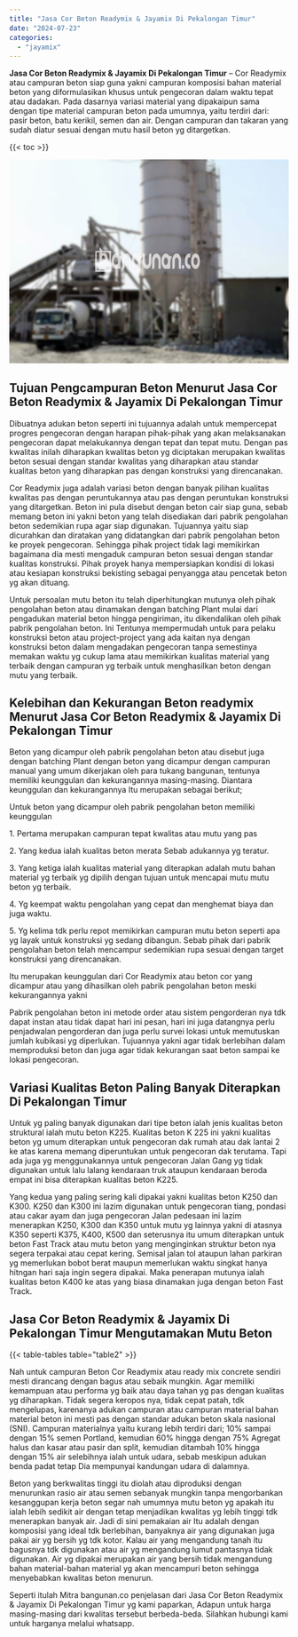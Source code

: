 ```yaml
---
title: "Jasa Cor Beton Readymix & Jayamix Di Pekalongan Timur"
date: "2024-07-23"
categories: 
  - "jayamix"
---
```


**Jasa Cor Beton Readymix & Jayamix Di Pekalongan Timur** – Cor Readymix atau campuran beton siap guna yakni campuran komposisi bahan material beton yang diformulasikan khusus untuk pengecoran dalam waktu tepat atau dadakan. Pada dasarnya variasi material yang dipakaipun sama dengan tipe material campuran beton pada umumnya, yaitu terdiri dari: pasir beton, batu kerikil, semen dan air. Dengan campuran dan takaran yang sudah diatur sesuai dengan mutu hasil beton yg ditargetkan.

{{< toc >}}

![Jasa Cor Beton Readymix & Jayamix Di Pekalongan Timur](/images/jasa-cor-readymix-24.png)

## Tujuan Pengcampuran Beton Menurut Jasa Cor Beton Readymix & Jayamix Di Pekalongan Timur

Dibuatnya adukan beton seperti ini tujuannya adalah untuk mempercepat progres pengecoran dengan harapan pihak-pihak yang akan melaksanakan pengecoran dapat melakukannya dengan tepat dan tepat mutu. Dengan pas kwalitas inilah diharapkan kwalitas beton yg diciptakan merupakan kwalitas beton sesuai dengan standar kwalitas yang diharapkan atau standar kualitas beton yang diharapkan pas dengan konstruksi yang direncanakan.

Cor Readymix juga adalah variasi beton dengan banyak pilihan kualitas kwalitas pas dengan peruntukannya atau pas dengan peruntukan konstruksi yang ditargetkan. Beton ini pula disebut dengan beton cair siap guna, sebab memang beton ini yakni beton yang telah disediakan dari pabrik pengolahan beton sedemikian rupa agar siap digunakan. Tujuannya yaitu siap dicurahkan dan diratakan yang didatangkan dari pabrik pengolahan beton ke proyek pengecoran. Sehingga pihak project tidak lagi memikirkan bagaimana dia mesti mengaduk campuran beton sesuai dengan standar kualitas konstruksi. Pihak proyek hanya mempersiapkan kondisi di lokasi atau kesiapan konstruksi bekisting sebagai penyangga atau pencetak beton yg akan dituang.

Untuk persoalan mutu beton itu telah diperhitungkan mutunya oleh pihak pengolahan beton atau dinamakan dengan batching Plant mulai dari pengadukan material beton hingga pengiriman, itu dikendalikan oleh pihak pabrik pengolahan beton. Ini Tentunya mempermudah untuk para pelaku konstruksi beton atau project-project yang ada kaitan nya dengan konstruksi beton dalam mengadakan pengecoran tanpa semestinya memakan waktu yg cukup lama atau memikirkan kualitas material yang terbaik dengan campuran yg terbaik untuk menghasilkan beton dengan mutu yang terbaik.

## Kelebihan dan Kekurangan Beton readymix Menurut Jasa Cor Beton Readymix & Jayamix Di Pekalongan Timur

Beton yang dicampur oleh pabrik pengolahan beton atau disebut juga dengan batching Plant dengan beton yang dicampur dengan campuran manual yang umum dikerjakan oleh para tukang bangunan, tentunya memiliki keunggulan dan kekurangannya masing-masing. Diantara keunggulan dan kekurangannya Itu merupakan sebagai berikut;

Untuk beton yang dicampur oleh pabrik pengolahan beton memiliki keunggulan

1\. Pertama merupakan campuran tepat kwalitas atau mutu yang pas

2\. Yang kedua ialah kualitas beton merata Sebab adukannya yg teratur.

3\. Yang ketiga ialah kualitas material yang diterapkan adalah mutu bahan material yg terbaik yg dipilih dengan tujuan untuk mencapai mutu mutu beton yg terbaik.

4\. Yg keempat waktu pengolahan yang cepat dan menghemat biaya dan juga waktu.

5\. Yg kelima tdk perlu repot memikirkan campuran mutu beton seperti apa yg layak untuk konstruksi yg sedang dibangun. Sebab pihak dari pabrik pengolahan beton telah mencampur sedemikian rupa sesuai dengan target konstruksi yang direncanakan.

Itu merupakan keunggulan dari Cor Readymix atau beton cor yang dicampur atau yang dihasilkan oleh pabrik pengolahan beton meski kekurangannya yakni

Pabrik pengolahan beton ini metode order atau sistem pengorderan nya tdk dapat instan atau tidak dapat hari ini pesan, hari ini juga datangnya perlu penjadwalan pengorderan dan juga perlu survei lokasi untuk memutuskan jumlah kubikasi yg diperlukan. Tujuannya yakni agar tidak berlebihan dalam memproduksi beton dan juga agar tidak kekurangan saat beton sampai ke lokasi pengecoran.

## Variasi Kualitas Beton Paling Banyak Diterapkan Di Pekalongan Timur

Untuk yg paling banyak digunakan dari tipe beton ialah jenis kualitas beton struktural ialah mutu beton K225. Kualitas beton K 225 ini yakni kualitas beton yg umum diterapkan untuk pengecoran dak rumah atau dak lantai 2 ke atas karena memang diperuntukan untuk pengecoran dak terutama. Tapi ada juga yg menggunakannya untuk pengecoran Jalan Gang yg tidak digunakan untuk lalu lalang kendaraan truk ataupun kendaraan beroda empat ini bisa diterapkan kualitas beton K225.

Yang kedua yang paling sering kali dipakai yakni kualitas beton K250 dan K300. K250 dan K300 ini lazim digunakan untuk pengecoran tiang, pondasi atau cakar ayam dan juga pengecoran Jalan pedesaan ini lazim menerapkan K250, K300 dan K350 untuk mutu yg lainnya yakni di atasnya K350 seperti K375, K400, K500 dan seterusnya itu umum diterapkan untuk beton Fast Track atau mutu beton yang menginginkan struktur beton nya segera terpakai atau cepat kering. Semisal jalan tol ataupun lahan parkiran yg memerlukan bobot berat maupun memerlukan waktu singkat hanya hitngan hari saja ingin segera dipakai. Maka penerapan mutunya ialah kualitas beton K400 ke atas yang biasa dinamakan juga dengan beton Fast Track.

## Jasa Cor Beton Readymix & Jayamix Di Pekalongan Timur Mengutamakan Mutu Beton

{{< table-tables table="table2" >}}

Nah untuk campuran Beton Cor Readymix atau ready mix concrete sendiri mesti dirancang dengan bagus atau sebaik mungkin. Agar memiliki kemampuan atau performa yg baik atau daya tahan yg pas dengan kualitas yg diharapkan. Tidak segera keropos nya, tidak cepat patah, tdk mengelupas, karenanya adukan campuran atau campuran material bahan material beton ini mesti pas dengan standar adukan beton skala nasional (SNI). Campuran materialnya yaitu kurang lebih terdiri dari; 10% sampai dengan 15% semen Portland, kemudian 60% hingga dengan 75% Agregat halus dan kasar atau pasir dan split, kemudian ditambah 10% hingga dengan 15% air selebihnya ialah untuk udara, sebab meskipun adukan benda padat tetap Dia mempunyai kandungan udara di dalamnya.

Beton yang berkwalitas tinggi itu diolah atau diproduksi dengan menurunkan rasio air atau semen sebanyak mungkin tanpa mengorbankan kesanggupan kerja beton segar nah umumnya mutu beton yg apakah itu ialah lebih sedikit air dengan tetap menjadikan kwalitas yg lebih tinggi tdk menerapkan banyak air. Jadi di sini pemakaian air Itu adalah dengan komposisi yang ideal tdk berlebihan, banyaknya air yang digunakan juga pakai air yg bersih yg tdk kotor. Kalau air yang mengandung tanah itu bagusnya tdk digunakan atau air yg mengandung lumut pantasnya tidak digunakan. Air yg dipakai merupakan air yang bersih tidak mengandung bahan material-bahan material yg akan mencampuri beton sehingga menyebabkan kwalitas beton menurun.

Seperti itulah Mitra bangunan.co penjelasan dari Jasa Cor Beton Readymix & Jayamix Di Pekalongan Timur yg kami paparkan, Adapun untuk harga masing-masing dari kwalitas tersebut berbeda-beda. Silahkan hubungi kami untuk harganya melalui whatsapp.
